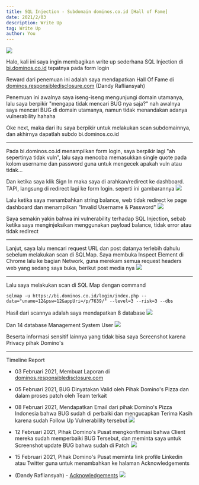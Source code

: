 ```yaml
---
title: SQL Injection - Subdomain dominos.co.id [Hall of Fame]
date: 2021/2/03
description: Write Up
tag: Write Up
author: You
---
```


![](https://miro.medium.com/max/24000/1*WfLsELjULT1AthOISw1OKg.png)

Halo, kali ini saya ingin membagikan write up sederhana SQL Injection di [bi.dominos.co.id](https://bi.dominos.co.id) tepatnya pada form login

Reward dari penemuan ini adalah saya mendapatkan Hall Of Fame di [dominos.responsibledisclosure.com](https://dominos.responsibledisclosure.com/hc/en-us/articles/360001378594-Acknowledgments)
(Dandy Rafliansyah)

Penemuan ini awalnya saya iseng-iseng mengunjungi domain utamanya, lalu saya berpikir "mengapa tidak mencari BUG nya saja?" nah awalnya saya mencari BUG di domain utamanya, namun tidak menandakan adanya vulnerability hahaha

Oke next, maka dari itu saya berpikir untuk melakukan scan subdomainnya, dan akhirnya dapatlah subdo bi.dominos.co.id

___

Pada bi.dominos.co.id menampilkan form login, saya berpikir lagi "ah sepertinya tidak vuln", lalu saya mencoba memasukkan single quote pada kolom username dan password guna untuk mengecek apakah vuln atau tidak...

Dan ketika saya klik Sign In maka saya di arahkan/redirect ke dashboard. TAPI, langsung di redirect lagi ke form login. seperti ini gambarannya
![](https://media.rafterday.com/files/dominos1.png)

Lalu ketika saya menambahkan string balance, web tidak redirect ke page dashboard dan menampilkan "Invalid Username & Password"
![](https://media.rafterday.com/files/dominos2.png)

Saya semakin yakin bahwa ini vulnerability terhadap SQL Injection, sebab ketika saya menginjeksikan menggunakan payload balance, tidak error atau tidak redirect

___

Lanjut, saya lalu mencari request URL dan post datanya terlebih dahulu sebelum melakukan scan di SQLMap.
Saya membuka Inspect Element di Chrome lalu ke bagian Network, guna merekam semua request headers web yang sedang saya buka, berikut post media nya
![](https://media.rafterday.com/files/dominos3.png)

___

Lalu saya melakukan scan di SQL Map dengan command

```
sqlmap -u https://bi.dominos.co.id/login/index.php --data="uname=12&psw=12&appUri=/p/7639/" --level=3 --risk=3 --dbs
```

Hasil dari scannya adalah saya mendapatkan 8 database
![](https://media.rafterday.com/files/photo_2021-02-15_23-32-24.jpg)

Dan 14 database Management System User
![](https://media.rafterday.com/files/photo_2021-02-15_23-34-32.jpg)

Beserta informasi sensitif lainnya yang tidak bisa saya Screenshot karena Privacy pihak Domino's

___

Timeline Report

* 03 Februari 2021, Membuat Laporan di [dominos.responsibledisclosure.com](https://dominos.responsibledisclosure.com)

* 05 Februari 2021, BUG Dinyatakan Valid oleh Pihak Domino's Pizza dan dalam proses patch oleh Team terkait

* 08 Februari 2021, Mendapatkan Email dari pihak Domino's Pizza Indonesia bahwa BUG sudah di perbaiki dan mengucapkan Terima Kasih karena sudah Follow Up Vulnerability tersebut
![](https://media.rafterday.com/files/Screenshot_110.png)

* 12 Februari 2021, Pihak Domino's Pusat mengkonfirmasi bahwa Client mereka sudah memperbaiki BUG Tersebut, dan meminta saya untuk Screenshot update BUG bahwa sudah di Patch
![](https://media.rafterday.com/files/Screenshot_111.png)

* 15 Februari 2021, Pihak Domino's Pusat meminta link profile Linkedin atau Twitter guna untuk menambahkan ke halaman Acknowledgements

* (Dandy Rafliansyah) - [Acknowledgements](https://dominos.responsibledisclosure.com/hc/en-us/articles/360001378594-Acknowledgments)
![](https://media.rafterday.com/files/Screenshot_112.png)